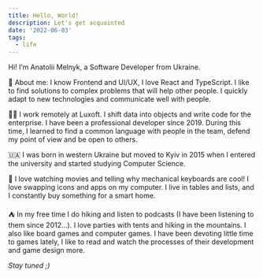 ```yaml
---
title: Hello, World!
description: Let's get acquainted
date: '2022-06-03'
tags:
  - life
---
```


Hi! I’m Anatolii Melnyk, a Software Developer from Ukraine.

👋 About me: I know Frontend and UI/UX, I love React and TypeScript. I like to find solutions to complex problems that will help other people. I quickly adapt to new technologies and communicate well with people.

👨‍💻 I work remotely at Luxoft. I shift data into objects and write code for the enterprise. I have been a professional developer since 2019. During this time, I learned to find a common language with people in the team, defend my point of view and be open to others.

🇺🇦 I was born in western Ukraine but moved to Kyiv in 2015 when I entered the university and started studying Computer Science.

🕺 I love watching movies and telling why mechanical keyboards are cool! I love swapping icons and apps on my computer. I live in tables and lists, and I constantly buy something for a smart home.

⛺ In my free time I do hiking and listen to podcasts (I have been listening to them since 2012…). I love parties with tents and hiking in the mountains. I also like board games and computer games. I have been devoting little time to games lately, I like to read and watch the processes of their development and game design more.

_Stay tuned ;)_
